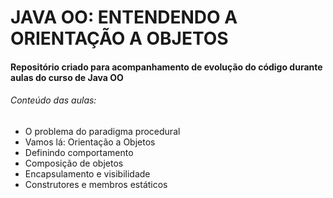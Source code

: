 # **JAVA OO: ENTENDENDO A ORIENTAÇÃO A OBJETOS**

#### Repositório criado para acompanhamento de evolução do código durante aulas do curso de Java OO

###### Conteúdo das aulas:

- O problema do paradigma procedural
- Vamos lá: Orientação a Objetos
- Definindo comportamento
- Composição de objetos
- Encapsulamento e visibilidade
- Construtores e membros estáticos